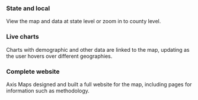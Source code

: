 ### State and local
View the map and data at state level or zoom in to county level.

### Live charts
Charts with demographic and other data are linked to the map, updating as the user hovers over different geographies.

### Complete website
Axis Maps designed and built a full website for the map, including pages for information such as methodology.
